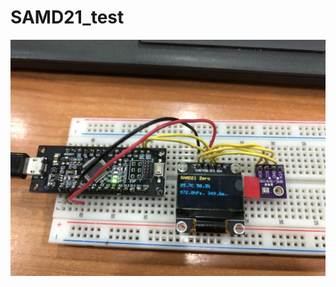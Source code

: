 # SAMD21_test

![ScreenShot](https://github.com/worrajak/SAMD21_test/blob/master/UNADJUSTEDNONRAW_thumb_5fa6.jpg?raw=true)
